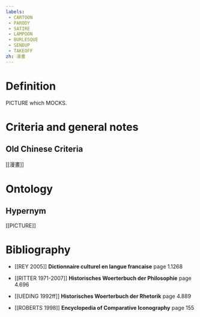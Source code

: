 ```yaml
---
labels: 
 - CARTOON
 - PARODY
 - SATIRE
 - LAMPOON
 - BURLESQUE
 - SENDUP
 - TAKEOFF
zh: 漫畫
---
```


# Definition
PICTURE which MOCKS.
# Criteria and general notes
## Old Chinese Criteria
[[漫畫]]
# Ontology

## Hypernym
[[PICTURE]]
# Bibliography
- [[REY 2005]]
**Dictionnaire culturel en langue francaise** page 1.1268

- [[RITTER 1971-2007]]
**Historisches Woerterbuch der Philosophie** page 4.696

- [[UEDING 1992ff]]
**Historisches Woerterbuch der Rhetorik** page 4.889

- [[ROBERTS 1998]]
**Encyclopedia of Comparative Iconography** page 155
